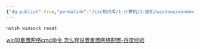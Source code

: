 ```yaml
---
{"dg-publish":true,"permalink":"/czc知识库/1-计算机/1-搞机/windows/windows系统 重置网络配置 cmd命令行终端/","dgPassFrontmatter":true,"created":"2024-06-18T17:45:20.103+08:00","updated":"2024-12-08T12:34:12.966+08:00"}
---
```



```
netsh winsock reset
```



[win10重置网络cmd命令 怎么样设置重置网络配置-百度经验](https://jingyan.baidu.com/article/4ae03de3d727c43eff9e6b83.html)







